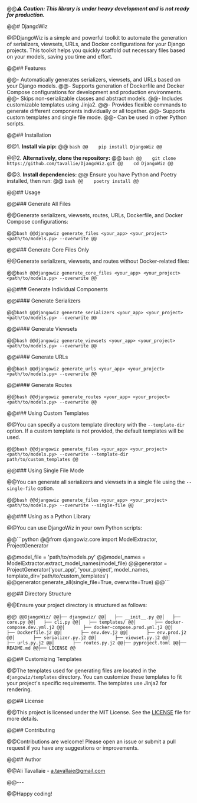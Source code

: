 @@**_⚠️ Caution: This library is under heavy development and is not ready for production._**

@@# DjangoWiz

@@DjangoWiz is a simple and powerful toolkit to automate the generation of serializers, viewsets, URLs, and Docker configurations for your Django projects. This toolkit helps you quickly scaffold out necessary files based on your models, saving you time and effort.

@@## Features

@@- Automatically generates serializers, viewsets, and URLs based on your Django models.
@@- Supports generation of Dockerfile and Docker Compose configurations for development and production environments.
@@- Skips non-serializable classes and abstract models.
@@- Includes customizable templates using Jinja2.
@@- Provides flexible commands to generate different components individually or all together.
@@- Supports custom templates and single file mode.
@@- Can be used in other Python scripts.

@@## Installation

@@1. **Install via pip:**
@@    ```bash
@@    pip install DjangoWiz
@@    ```

@@2. **Alternatively, clone the repository:**
@@    ```bash
@@    git clone https://github.com/tavallie/DjangoWiz.git
@@    cd DjangoWiz
@@    ```

@@3. **Install dependencies:**
@@    Ensure you have Python and Poetry installed, then run:
@@    ```bash
@@    poetry install
@@    ```

@@## Usage

@@### Generate All Files

@@Generate serializers, viewsets, routes, URLs, Dockerfile, and Docker Compose configurations:

@@```bash
@@djangowiz generate_files <your_app> <your_project> <path/to/models.py> --overwrite
@@```

@@### Generate Core Files Only

@@Generate serializers, viewsets, and routes without Docker-related files:

@@```bash
@@djangowiz generate_core_files <your_app> <your_project> <path/to/models.py> --overwrite
@@```

@@### Generate Individual Components

@@#### Generate Serializers

@@```bash
@@djangowiz generate_serializers <your_app> <your_project> <path/to/models.py> --overwrite
@@```

@@#### Generate Viewsets

@@```bash
@@djangowiz generate_viewsets <your_app> <your_project> <path/to/models.py> --overwrite
@@```

@@#### Generate URLs

@@```bash
@@djangowiz generate_urls <your_app> <your_project> <path/to/models.py> --overwrite
@@```

@@#### Generate Routes

@@```bash
@@djangowiz generate_routes <your_app> <your_project> <path/to/models.py> --overwrite
@@```

@@### Using Custom Templates

@@You can specify a custom template directory with the `--template-dir` option. If a custom template is not provided, the default templates will be used.

@@```bash
@@djangowiz generate_files <your_app> <your_project> <path/to/models.py> --overwrite --template-dir path/to/custom_templates
@@```

@@### Using Single File Mode

@@You can generate all serializers and viewsets in a single file using the `--single-file` option.

@@```bash
@@djangowiz generate_files <your_app> <your_project> <path/to/models.py> --overwrite --single-file
@@```

@@### Using as a Python Library

@@You can use DjangoWiz in your own Python scripts:

@@```python
@@from djangowiz.core import ModelExtractor, ProjectGenerator

@@model_file = 'path/to/models.py'
@@model_names = ModelExtractor.extract_model_names(model_file)
@@generator = ProjectGenerator('your_app', 'your_project', model_names, template_dir='path/to/custom_templates')
@@generator.generate_all(single_file=True, overwrite=True)
@@```

@@## Directory Structure

@@Ensure your project directory is structured as follows:

@@```
@@DjangoWiz/
@@├── djangowiz/
@@│   ├── __init__.py
@@│   ├── core.py
@@│   ├── cli.py
@@│   ├── templates/
@@│       ├── docker-compose.dev.yml.j2
@@│       ├── docker-compose.prod.yml.j2
@@│       ├── Dockerfile.j2
@@│       ├── env.dev.j2
@@│       ├── env.prod.j2
@@│       ├── serializer.py.j2
@@│       ├── viewset.py.j2
@@│       ├── urls.py.j2
@@│       ├── routes.py.j2
@@├── pyproject.toml
@@├── README.md
@@├── LICENSE
@@```

@@## Customizing Templates

@@The templates used for generating files are located in the `djangowiz/templates` directory. You can customize these templates to fit your project's specific requirements. The templates use Jinja2 for rendering.

@@## License

@@This project is licensed under the MIT License. See the [LICENSE](LICENSE) file for more details.

@@## Contributing

@@Contributions are welcome! Please open an issue or submit a pull request if you have any suggestions or improvements.

@@## Author

@@Ali Tavallaie - [a.tavallaie@gmail.com](mailto:a.tavallaie@gmail.com)

@@---

@@Happy coding!
